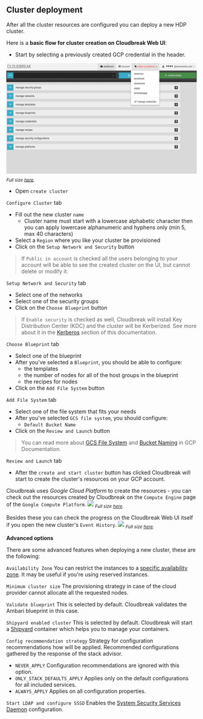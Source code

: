 ## Cluster deployment

After all the cluster resources are configured you can deploy a new HDP cluster.

Here is a **basic flow for cluster creation on Cloudbreak Web UI**:

 - Start by selecting a previously created GCP credential in the header.

![](../../images/ui-credentials_v2.png)
<sub>*Full size [here](/images/ui-credentials_v2.png).*</sub>

 - Open `create cluster`

`Configure Cluster` tab

 - Fill out the new cluster `name`
    - Cluster name must start with a lowercase alphabetic character then you can apply lowercase alphanumeric and 
   hyphens only (min 5, max 40 characters)
 - Select a `Region` where you like your cluster be provisioned
 - Click on the `Setup Network and Security` button
>If `Public in account` is checked all the users belonging to your account will be able to see the created cluster on
 the UI, but cannot delete or modify it.

`Setup Network and Security` tab

 - Select one of the networks
 - Select one of the security groups
 - Click on the `Choose Blueprint` button
>If `Enable security` is checked as well, Cloudbreak will install Key Distribution Center (KDC) and the cluster will 
be Kerberized. See more about it in the [Kerberos](kerberos.md) section of this documentation.

`Choose Blueprint` tab

 - Select one of the blueprint
 - After you've selected a `Blueprint`, you should be able to configure:
    - the templates
    - the number of nodes for all of the host groups in the blueprint
    - the recipes for nodes
 - Click on the `Add File System` button

`Add File System` tab

 - Select one of the file system that fits your needs
 - After you've selected `GCS file system`, you should configure:
    - `Default Bucket Name`
 - Click on the `Review and Launch` button
>You can read more about [GCS File System](https://cloud.google.com/storage/docs/gcs-fuse) and [Bucket Naming](https://cloud.google.com/storage/docs/naming#requirements) in GCP 
Documentation.

`Review and Launch` tab

 - After the `create and start cluster` button has clicked Cloudbreak will start to create the cluster's resources on 
 your GCP account.

Cloudbreak uses *Google Cloud Platform* to create the resources - you can check out the resources created by Cloudbreak
 on the `Compute Engine` page of the `Google Compute Platform`.
![](/images/gcp-computeengine.png)
<sub>*Full size [here](/gcp/images/gcp-computeengine.png).*</sub>

Besides these you can check the progress on the Cloudbreak Web UI itself if you open the new cluster's `Event History`.
![](/images/gcp-eventhistory.png)
<sub>*Full size [here](/gcp/images/gcp-eventhistory.png).*</sub>

**Advanced options**

There are some advanced features when deploying a new cluster, these are the following:

`Availability Zone` You can restrict the instances to a [specific availability zone](https://cloud.google.com/compute/docs/zones). It may be useful if you're using
 reserved instances.

`Minimum cluster size` The provisioning strategy in case of the cloud provider cannot allocate all the requested nodes.

`Validate blueprint` This is selected by default. Cloudbreak validates the Ambari blueprint in this case.

`Shipyard enabled cluster` This is selected by default. Cloudbreak will start a [Shipyard](https://shipyard-project.com/) container which helps you to manage your containers.

`Config recommendation strategy` Strategy for configuration recommendations how will be applied. Recommended 
configurations gathered by the response of the stack advisor. 

* `NEVER_APPLY`               Configuration recommendations are ignored with this option.
* `ONLY_STACK_DEFAULTS_APPLY` Applies only on the default configurations for all included services.
* `ALWAYS_APPLY`              Applies on all configuration properties.

`Start LDAP and configure SSSD` Enables the [System Security Services Daemon](sssd.md) configuration.
